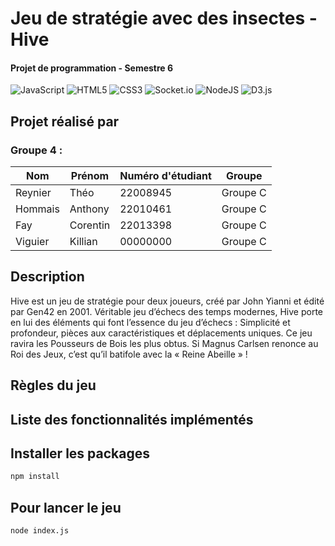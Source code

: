 # Jeu de stratégie avec des insectes - Hive
#### Projet de programmation - Semestre 6

![JavaScript](https://img.shields.io/badge/javascript-%23323330.svg?style=for-the-badge&logo=javascript&logoColor=%23F7DF1E)
![HTML5](https://img.shields.io/badge/html5-%23E34F26.svg?style=for-the-badge&logo=html5&logoColor=white)
![CSS3](https://img.shields.io/badge/css3-%231572B6.svg?style=for-the-badge&logo=css3&logoColor=white)
![Socket.io](https://img.shields.io/badge/Socket.io-black?style=for-the-badge&logo=socket.io&badgeColor=010101)
![NodeJS](https://img.shields.io/badge/node.js-6DA55F?style=for-the-badge&logo=node.js&logoColor=white)
![D3.js](https://img.shields.io/static/v1?style=for-the-badge&message=D3.js&color=222222&logo=D3.js&logoColor=F9A03C&label=)

## Projet réalisé par
### Groupe 4 :

| Nom          | Prénom       | Numéro d'étudiant |   Groupe   |
|--------------|--------------|-------------------|------------|
| Reynier      | Théo         | 22008945          | Groupe C   |
| Hommais      | Anthony      | 22010461          | Groupe C   |
| Fay          | Corentin     | 22013398          | Groupe C   |
| Viguier      | Killian      | 00000000          | Groupe C   |

## Description

Hive est un jeu de stratégie pour deux joueurs, créé par John Yianni et édité par Gen42 en 2001. Véritable jeu d’échecs des temps modernes, Hive porte en lui des éléments qui font l’essence du jeu d’échecs : Simplicité et profondeur, pièces aux caractéristiques et déplacements uniques. Ce jeu ravira les Pousseurs de Bois les plus obtus. Si Magnus Carlsen renonce au Roi des Jeux, c’est qu’il batifole avec la « Reine Abeille » !

## Règles du jeu

## Liste des fonctionnalités implémentés

## Installer les packages
```bash
npm install
```

## Pour lancer le jeu 
```bash
node index.js
```